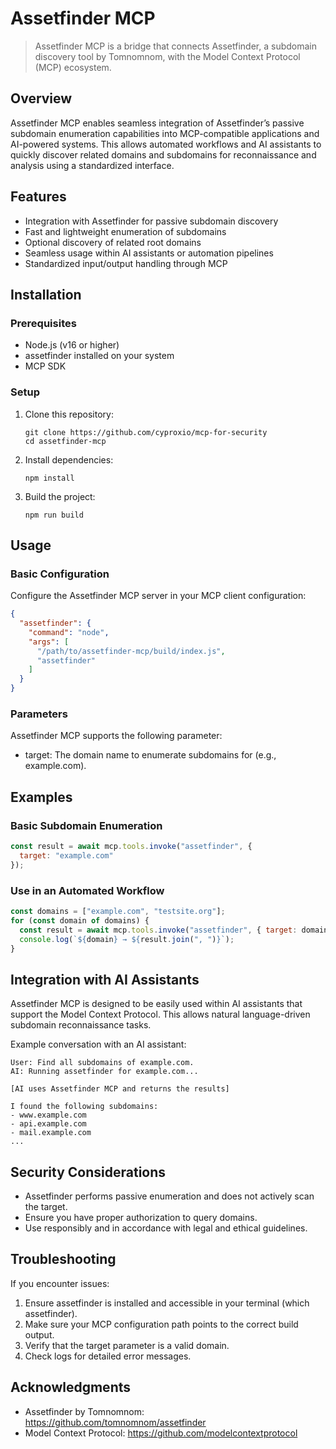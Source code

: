# Assetfinder MCP

> Assetfinder MCP is a bridge that connects Assetfinder, a subdomain discovery tool by Tomnomnom, with the Model Context Protocol (MCP) ecosystem.

## Overview

Assetfinder MCP enables seamless integration of Assetfinder’s passive subdomain enumeration capabilities into MCP-compatible applications and AI-powered systems. This allows automated workflows and AI assistants to quickly discover related domains and subdomains for reconnaissance and analysis using a standardized interface.


## Features

- Integration with Assetfinder for passive subdomain discovery
- Fast and lightweight enumeration of subdomains
- Optional discovery of related root domains
- Seamless usage within AI assistants or automation pipelines
- Standardized input/output handling through MCP

## Installation

### Prerequisites

- Node.js (v16 or higher)
- assetfinder installed on your system
- MCP SDK

### Setup

1. Clone this repository:
   ```
   git clone https://github.com/cyproxio/mcp-for-security
   cd assetfinder-mcp
   ```

2. Install dependencies:
   ```
   npm install
   ```

3. Build the project:
   ```
   npm run build
   ```

## Usage

### Basic Configuration

Configure the Assetfinder MCP server in your MCP client configuration:

```json
{
  "assetfinder": {
    "command": "node",
    "args": [
      "/path/to/assetfinder-mcp/build/index.js",
      "assetfinder"
    ]
  }
}
```

### Parameters
Assetfinder MCP supports the following parameter:
* target:  The domain name to enumerate subdomains for (e.g., example.com).


## Examples

### Basic Subdomain Enumeration

```javascript
const result = await mcp.tools.invoke("assetfinder", {
  target: "example.com"
});
```

### Use in an Automated Workflow

```javascript
const domains = ["example.com", "testsite.org"];
for (const domain of domains) {
  const result = await mcp.tools.invoke("assetfinder", { target: domain });
  console.log(`${domain} → ${result.join(", ")}`);
}
```


## Integration with AI Assistants
Assetfinder MCP is designed to be easily used within AI assistants that support the Model Context Protocol. This allows natural language-driven subdomain reconnaissance tasks.

Example conversation with an AI assistant:

```
User: Find all subdomains of example.com.
AI: Running assetfinder for example.com...

[AI uses Assetfinder MCP and returns the results]

I found the following subdomains:
- www.example.com
- api.example.com
- mail.example.com
...
```

## Security Considerations

- Assetfinder performs passive enumeration and does not actively scan the target.
- Ensure you have proper authorization to query domains.
- Use responsibly and in accordance with legal and ethical guidelines.

## Troubleshooting

If you encounter issues:

1.	Ensure assetfinder is installed and accessible in your terminal (which assetfinder).
2.	Make sure your MCP configuration path points to the correct build output.
3.	Verify that the target parameter is a valid domain.
4.	Check logs for detailed error messages.

## Acknowledgments

- Assetfinder by Tomnomnom: https://github.com/tomnomnom/assetfinder
- Model Context Protocol: https://github.com/modelcontextprotocol